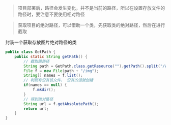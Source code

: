 
> 项目部署后，路径会发生变化，并不是当前的路径，所以在设置存放文件的路径时，要注意不要使用相对路径

> 获取项目的绝对路径，可以借助一个类，先获取类的绝对路径，然后在进行截取


封装一个获取存放图片绝对路径的类
```java
public class GetPath {
    public static String getPath() {
        // 截取跟路径
        String path = GetPath.class.getResource("").getPath().split("/WEB-INF")[0];
        File f = new File(path + "/img");
        String[] names = f.list();
        // 判断有没有该文件， 没有的话就创建
        if(names == null) {
            f.mkdir();
        }
        // 得到绝对路径
        String url = f.getAbsolutePath();
        return url;
    }
}
```